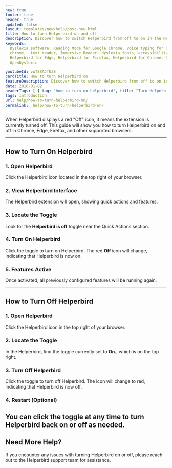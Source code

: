 ```yaml
---
new: true
footer: true
header: true
updated: false
layout: templates/new/help/post-new.html
title: How to turn Helperbird on and off
description: Discover how to switch Helperbird from off to on in the Helperbird extension.
keywords:
  Dyslexia software, Reading Mode for Google Chrome, Voice typing for chrome, Text to speech for
  chrome,  text reader, Immersive Reader, dyslexia fonts, accessibility software, dyslexia software,
  Helperbird for Edge, Helperbird for Firefox, Helperbird for Chrome, Opendyslexic for Chrome,
  OpenDyslexic

youtubeId: vwT8SAJfU3E
cardTitle: How to turn Helperbird on
featureDescription: Discover how to switch Helperbird from off to on in the Helperbird extension.
date: 2016-01-02
headerTags: [ { tag: "how-to-turn-on-helperbird", title: "Turn Helperbird On" },{ tag: "how-to-turn-off-helperbird", title: "Turn Helperbird Off"  }]  
tags: introduction
url: help/how-to-turn-helperbird-on/
permalink:  help/how-to-turn-helperbird-on/
---
```





When Helperbird displays a red "Off" icon, it means the extension is currently turned off. This guide will show you how to turn Helperbird on and off in Chrome, Edge, Firefox, and other supported browsers.

---

## How to Turn On Helperbird

### 1. Open Helperbird

Click the Helperbird icon located in the top right of your browser.

### 2. View Helperbird Interface

The Helperbird extension will open, showing quick actions and features.

### 3. Locate the Toggle

Look for the **Helperbird is off** toggle near the Quick Actions section.

### 4. Turn On Helperbird
Click the toggle to turn on Helperbird. The red **Off** icon will change, indicating that Helperbird is now on.

### 5. Features Active

Once activated, all previously configured features will be running again.



---

## How to Turn Off Helperbird

### 1. Open Helperbird

Click the Helperbird icon in the top right of your browser.

### 2. Locate the Toggle

In the Helperbird, find the toggle currently set to **On.**, which is on the top right.

### 3. Turn Off Helperbird

Click the toggle to turn off Helperbird. The icon will change to red, indicating that Helperbird is now off.

### 4. Restart (Optional)

You can click the toggle at any time to turn Helperbird back on or off as needed.
---

## Need More Help?
If you encounter any issues with turning Helperbird on or off, please reach out to the Helperbird support team for assistance.